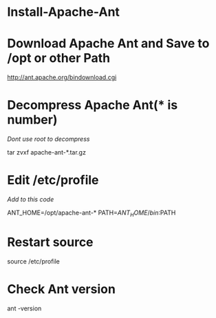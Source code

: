 Install-Apache-Ant
==================
Download Apache Ant and Save to /opt or other Path
==================
http://ant.apache.org/bindownload.cgi

Decompress Apache Ant(* is number)
==================
*Dont use root to decompress*

tar zvxf apache-ant-*.tar.gz


Edit /etc/profile
==================
*Add to this code*

ANT_HOME=/opt/apache-ant-*
PATH=$ANT_HOME/bin:$PATH

Restart source
==================
source  /etc/profile

Check Ant version 
==================
ant -version

